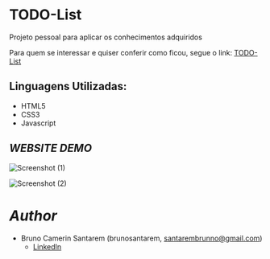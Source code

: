 # TODO-List
Projeto pessoal para aplicar os conhecimentos adquiridos

Para quem se interessar e quiser conferir como ficou, segue o link:
[TODO-List](https://todo-list-bruzaum.vercel.app/)

## Linguagens Utilizadas:

* HTML5
* CSS3
* Javascript

## *WEBSITE DEMO*
![Screenshot (1)](endereco)

![Screenshot (2)](endereco)

# *Author*

* Bruno Camerin Santarem (brunosantarem, santarembrunno@gmail.com)
  - [LinkedIn](https://www.linkedin.com/in/bruno-santarem-bbb2aa1ab/)
